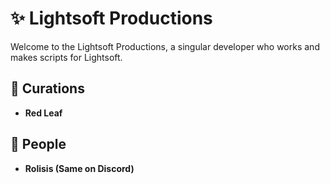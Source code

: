 # ✨ Lightsoft Productions
Welcome to the Lightsoft Productions, a singular developer who works and makes scripts for Lightsoft.
## 🏦 Curations
- **Red Leaf**
## 👥 People
- **Rolisis (Same on Discord)**
